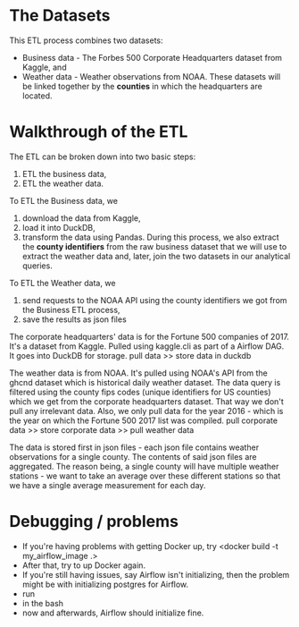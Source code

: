 # The Datasets

This ETL process combines two datasets:
* Business data - The Forbes 500 Corporate Headquarters dataset from Kaggle, and
* Weather data - Weather observations from NOAA.
These datasets will be linked together by the **counties** in which the headquarters are located.

# Walkthrough of the ETL

The ETL can be broken down into two basic steps:
1) ETL the business data,
2) ETL the weather data.

To ETL the Business data, we
1) download the data from Kaggle,
2) load it into DuckDB,
3) transform the data using Pandas.
During this process, we also extract the **county identifiers** from the raw business dataset that we will use to extract the weather data and, later, join the two datasets in our analytical queries.

To ETL the Weather data, we
1) send requests to the NOAA API using the county identifiers we got from the Business ETL process,
2) save the results as json files


The corporate headquarters' data is for the Fortune 500 companies of 2017.
It's a dataset from Kaggle.
Pulled using kaggle.cli as part of a Airflow DAG.
It goes into DuckDB for storage.
pull data >> store data in duckdb

The weather data is from NOAA.
It's pulled using NOAA's API from the ghcnd dataset which is historical daily weather dataset.
The data query is filtered using the county fips codes (unique identifiers for US counties) which we get from the corporate headquarters dataset. That way we don't pull any irrelevant data.
Also, we only pull data for the year 2016 - which is the year on which the Fortune 500 2017 list was compiled.
pull corporate data >> store corporate data >> pull weather data

The data is stored first in json files - each json file contains weather observations for a single county. The contents of said json files are aggregated. The reason being, a single county will have multiple weather stations - we want to take an average over these different stations so that we have a single average measurement for each day.

# Debugging / problems

* If you're having problems with getting Docker up, try <docker build -t my_airflow_image .>
* After that, try to up Docker again.
* If you're still having issues, say Airflow isn't initializing, then the problem might be with initializing postgres for Airflow.
* run <docker-compose run airflow bash>
* in the bash <airflow db init>
* now and afterwards, Airflow should initialize fine.


